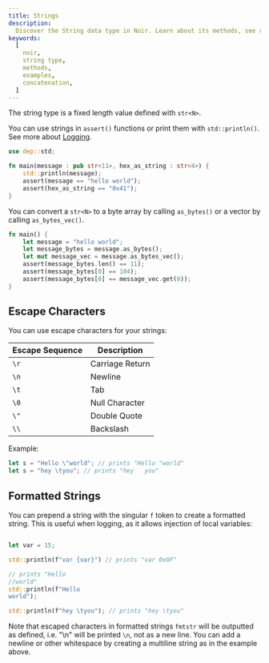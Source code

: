 ```yaml
---
title: Strings
description:
  Discover the String data type in Noir. Learn about its methods, see real-world examples, and understand how to effectively manipulate and use Strings in Noir.
keywords:
  [
    noir,
    string type,
    methods,
    examples,
    concatenation,
  ]
---
```



The string type is a fixed length value defined with `str<N>`.

You can use strings in `assert()` functions or print them with `std::println()`. See more about [Logging](../../standard_library/logging).

```rust
use dep::std;

fn main(message : pub str<11>, hex_as_string : str<4>) {
    std::println(message);
    assert(message == "hello world");
    assert(hex_as_string == "0x41");
}
```

You can convert a `str<N>` to a byte array by calling `as_bytes()`
or a vector by calling `as_bytes_vec()`.

```rust
fn main() {
    let message = "hello world";
    let message_bytes = message.as_bytes();
    let mut message_vec = message.as_bytes_vec();
    assert(message_bytes.len() == 11);
    assert(message_bytes[0] == 104);
    assert(message_bytes[0] == message_vec.get(0));
}
```

## Escape Characters

You can use escape characters for your strings:

| Escape Sequence | Description     |
|-----------------|-----------------|
| `\r`            | Carriage Return |
| `\n`            | Newline         |
| `\t`            | Tab             |
| `\0`            | Null Character  |
| `\"`            | Double Quote    |
| `\\`            | Backslash       |

Example:

```rust
let s = "Hello \"world"; // prints "Hello "world"
let s = "hey \tyou"; // prints "hey   you"
```

## Formatted Strings

You can prepend a string with the singular `f` token to create a formatted string. This is useful when logging, as it allows injection of local variables:

```rust

let var = 15;

std::println(f"var {var}") // prints "var 0x0F"

// prints "Hello
//world"
std::println(f"Hello
world");

std::println(f"hey \tyou"); // prints "hey \tyou"
```

Note that escaped characters in formatted strings `fmtstr` will be outputted as defined, i.e. "\n" will be printed `\n`, not as a new line. You can add a newline or other whitespace by creating a multiline string as in the example above.
